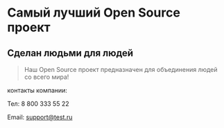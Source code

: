 # Самый лучший Open Source проект

## Сделан людьми для людей

> Наш Open Source проект предназначен для объединения людей со всего мира!

 контакты компании:

Тел: 8 800 333 55 22

Email: support@test.ru
